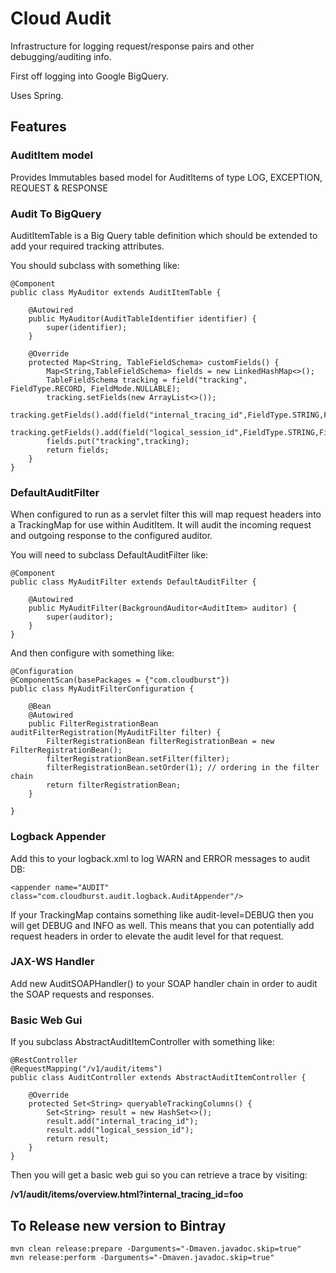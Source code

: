 Cloud Audit
===================

Infrastructure for logging request/response pairs and other debugging/auditing info.

First off logging into Google BigQuery.

Uses Spring.

## Features

### AuditItem model

Provides Immutables based model for AuditItems of type LOG, EXCEPTION, REQUEST & RESPONSE

### Audit To BigQuery

AuditItemTable is a Big Query table definition which should be extended to add your required tracking attributes.

You should subclass with something like:

    @Component
    public class MyAuditor extends AuditItemTable {
    
        @Autowired
        public MyAuditor(AuditTableIdentifier identifier) {
            super(identifier);
        }
    
        @Override
        protected Map<String, TableFieldSchema> customFields() {
            Map<String,TableFieldSchema> fields = new LinkedHashMap<>();
            TableFieldSchema tracking = field("tracking", FieldType.RECORD, FieldMode.NULLABLE);
            tracking.setFields(new ArrayList<>());
            tracking.getFields().add(field("internal_tracing_id",FieldType.STRING,FieldMode.NULLABLE));
            tracking.getFields().add(field("logical_session_id",FieldType.STRING,FieldMode.NULLABLE));
            fields.put("tracking",tracking);    
            return fields;
        }
    }

### DefaultAuditFilter

When configured to run as a servlet filter this will map request headers into a TrackingMap for use within AuditItem.
It will audit the incoming request and outgoing response to the configured auditor.

You will need to subclass DefaultAuditFilter like:

    @Component
    public class MyAuditFilter extends DefaultAuditFilter {
    
        @Autowired
        public MyAuditFilter(BackgroundAuditor<AuditItem> auditor) {
            super(auditor);
        }
    }

And then configure with something like:

    @Configuration
    @ComponentScan(basePackages = {"com.cloudburst"})
    public class MyAuditFilterConfiguration {
    
        @Bean
        @Autowired
        public FilterRegistrationBean auditFilterRegistration(MyAuditFilter filter) {
            FilterRegistrationBean filterRegistrationBean = new FilterRegistrationBean();
            filterRegistrationBean.setFilter(filter);
            filterRegistrationBean.setOrder(1); // ordering in the filter chain
            return filterRegistrationBean;
        }
    
    }

### Logback Appender

Add this to your logback.xml to log WARN and ERROR messages to audit DB:

    <appender name="AUDIT" class="com.cloudburst.audit.logback.AuditAppender"/>
    
If your TrackingMap contains something like audit-level=DEBUG then you will get DEBUG and INFO as well. 
This means that you can potentially add request headers in order to elevate the audit level for that request.

### JAX-WS Handler

Add new AuditSOAPHandler() to your SOAP handler chain in order to audit the SOAP requests and responses.

### Basic Web Gui

If you subclass AbstractAuditItemController with something like:

    @RestController
    @RequestMapping("/v1/audit/items")
    public class AuditController extends AbstractAuditItemController {
    
        @Override
        protected Set<String> queryableTrackingColumns() {
            Set<String> result = new HashSet<>();
            result.add("internal_tracing_id");
            result.add("logical_session_id");
            return result;
        }
    }
    
Then you will get a basic web gui so you can retrieve a trace by visiting:

__/v1/audit/items/overview.html?internal_tracing_id=foo__


## To Release new version to Bintray

    mvn clean release:prepare -Darguments="-Dmaven.javadoc.skip=true"
    mvn release:perform -Darguments="-Dmaven.javadoc.skip=true"


